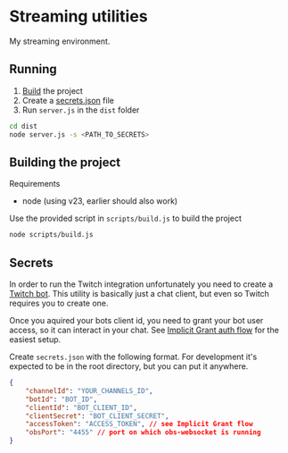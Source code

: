# Streaming utilities

My streaming environment.

## Running

1. [Build](#building-the-project) the project
2. Create a [secrets.json](#secrets) file
3. Run `server.js` in the `dist` folder

```sh
cd dist
node server.js -s <PATH_TO_SECRETS>
```

## Building the project

Requirements

- node (using v23, earlier should also work)

Use the provided script in `scripts/build.js` to build the project

```sh
node scripts/build.js
```

## Secrets

In order to run the Twitch integration unfortunately you need to create a
[Twitch bot](https://dev.twitch.tv/docs/chat/#chat-clients). This utility is
basically just a chat client, but even so Twitch requires you to create one.

Once you aquired your bots client id, you need to grant your bot user access, so
it can interact in your chat. See
[Implicit Grant auth flow](https://dev.twitch.tv/docs/authentication/getting-tokens-oauth/#implicit-grant-flow)
for the easiest setup.

Create `secrets.json` with the following format. For development it's expected
to be in the root directory, but you can put it anywhere.

```json
{
    "channelId": "YOUR_CHANNELS_ID",
    "botId": "BOT_ID",
    "clientId": "BOT_CLIENT_ID",
    "clientSecret": "BOT_CLIENT_SECRET",
    "accessToken": "ACCESS_TOKEN", // see Implicit Grant flow
    "obsPort": "4455" // port on which obs-websocket is running
}
```
